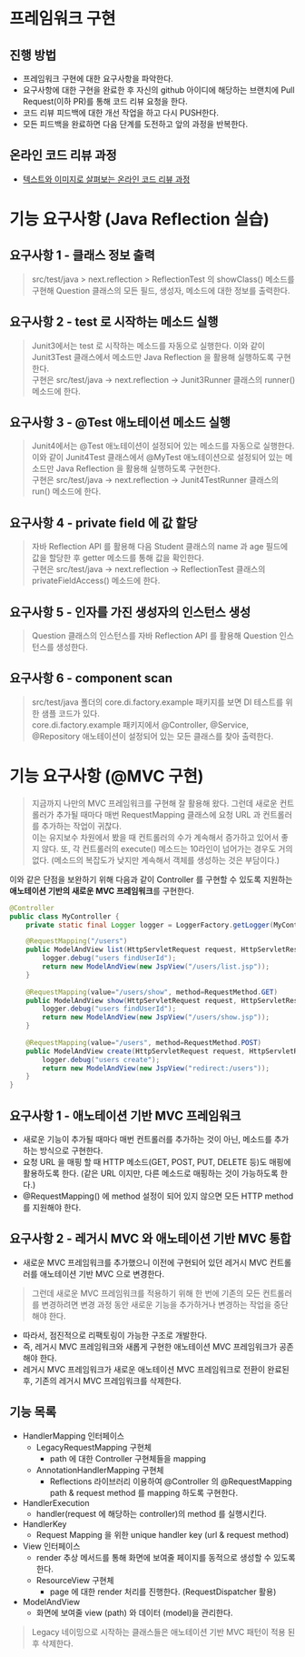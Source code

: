 # 프레임워크 구현
## 진행 방법
* 프레임워크 구현에 대한 요구사항을 파악한다.
* 요구사항에 대한 구현을 완료한 후 자신의 github 아이디에 해당하는 브랜치에 Pull Request(이하 PR)를 통해 코드 리뷰 요청을 한다.
* 코드 리뷰 피드백에 대한 개선 작업을 하고 다시 PUSH한다.
* 모든 피드백을 완료하면 다음 단계를 도전하고 앞의 과정을 반복한다.

## 온라인 코드 리뷰 과정
* [텍스트와 이미지로 살펴보는 온라인 코드 리뷰 과정](https://github.com/next-step/nextstep-docs/tree/master/codereview)

# 기능 요구사항 (Java Reflection 실습)
## 요구사항 1 - 클래스 정보 출력
>src/test/java > next.reflection > ReflectionTest 의 showClass() 메소드를 구현해 Question 클래스의 모든 필드, 생성자, 메소드에 대한 정보를 출력한다.

## 요구사항 2 - test 로 시작하는 메소드 실행
>Junit3에서는 test 로 시작하는 메소드를 자동으로 실행한다. 이와 같이 Junit3Test 클래스에서 메소드만 Java Reflection 을 활용해 실행하도록 구현한다.<br>
>구현은 src/test/java -> next.reflection -> Junit3Runner 클래스의 runner() 메소드에 한다.

## 요구사항 3 - @Test 애노테이션 메소드 실행
>Junit4에서는 @Test 애노테이션이 설정되어 있는 메소드를 자동으로 실행한다. 이와 같이 Junit4Test 클래스에서 @MyTest 애노테이션으로 설정되어 있는 메소드만 Java Reflection 을 활용해 실행하도록 구현한다.<br>
>구현은 src/test/java -> next.reflection -> Junit4TestRunner 클래스의 run() 메소드에 한다.

## 요구사항 4 - private field 에 값 할당
>자바 Reflection API 를 활용해 다음 Student 클래스의 name 과 age 필드에 값을 할당한 후 getter 메소드를 통해 값을 확인한다.<br>
>구현은 src/test/java -> next.reflection -> ReflectionTest 클래스의 privateFieldAccess() 메소드에 한다.

## 요구사항 5 - 인자를 가진 생성자의 인스턴스 생성
>Question 클래스의 인스턴스를 자바 Reflection API 를 활용해 Question 인스턴스를 생성한다.

## 요구사항 6 - component scan
>src/test/java 폴더의 core.di.factory.example 패키지를 보면 DI 테스트를 위한 샘플 코드가 있다.<br>
>core.di.factory.example 패키지에서 @Controller, @Service, @Repository 애노테이션이 설정되어 있는 모든 클래스를 찾아 출력한다.

# 기능 요구사항 (@MVC 구현)

> 지금까지 나만의 MVC 프레임워크를 구현해 잘 활용해 왔다. 그런데 새로운 컨트롤러가 추가될 때마다 매번 RequestMapping 클래스에 요청 URL 과 컨트롤러를 추가하는 작업이 귀찮다.<br>
> 이는 유지보수 차원에서 봤을 때 컨트롤러의 수가 계속해서 증가하고 있어서 좋지 않다. 또, 각 컨트롤러의 execute() 메소드는 10라인이 넘어가는 경우도 거의 없다. (메소드의 복잡도가 낮지만 계속해서 객체를 생성하는 것은 부담이다.)

이와 같은 단점을 보완하기 위해 다음과 같이 Controller 를 구현할 수 있도록 지원하는 **애노테이션 기반의 새로운 MVC 프레임워크**를 구현한다.
```java
@Controller
public class MyController {
    private static final Logger logger = LoggerFactory.getLogger(MyController.class);

    @RequestMapping("/users")
    public ModelAndView list(HttpServletRequest request, HttpServletResponse response) {
        logger.debug("users findUserId");
        return new ModelAndView(new JspView("/users/list.jsp"));
    }
    
    @RequestMapping(value="/users/show", method=RequestMethod.GET)
    public ModelAndView show(HttpServletRequest request, HttpServletResponse response) {
        logger.debug("users findUserId");
        return new ModelAndView(new JspView("/users/show.jsp"));
    }
    
    @RequestMapping(value="/users", method=RequestMethod.POST)
    public ModelAndView create(HttpServletRequest request, HttpServletResponse response) {
        logger.debug("users create");
        return new ModelAndView(new JspView("redirect:/users"));
    }
}
```
## 요구사항 1 - 애노테이션 기반 MVC 프레임워크
- 새로운 기능이 추가될 때마다 매번 컨트롤러를 추가하는 것이 아닌, 메소드를 추가하는 방식으로 구현한다.
- 요청 URL 을 매핑 할 때 HTTP 메소드(GET, POST, PUT, DELETE 등)도 매핑에 활용하도록 한다. (같은 URL 이지만, 다른 메소드로 매핑하는 것이 가능하도록 한다.)
- @RequestMapping() 에 method 설정이 되어 있지 않으면 모든 HTTP method 를 지원해야 한다.


## 요구사항 2 - 레거시 MVC 와 애노테이션 기반 MVC 통합
- 새로운 MVC 프레임워크를 추가했으니 이전에 구현되어 있던 레거시 MVC 컨트롤러를 애노테이션 기반 MVC 으로 변경한다.
>그런데 새로운 MVC 프레임워크를 적용하기 위해 한 번에 기존의 모든 컨트롤러를 변경하려면 변경 과정 동안 새로운 기능을 추가하거나 변경하는 작업을 중단해야 한다.
- 따라서, 점진적으로 리팩토링이 가능한 구조로 개발한다.
- 즉, 레거시 MVC 프레임워크와 새롭게 구현한 애노테이션 MVC 프레임워크가 공존해야 한다.
- 레거시 MVC 프레임워크가 새로운 애노테이션 MVC 프레임워크로 전환이 완료된 후, 기존의 레거시 MVC 프레임워크를 삭제한다.


## 기능 목록
- HandlerMapping 인터페이스
  - LegacyRequestMapping 구현체
    - path 에 대한 Controller 구현체들을 mapping
  - AnnotationHandlerMapping 구현체
    - Reflections 라이브러리 이용하여 @Controller 의 @RequestMapping path & request method 를 mapping 하도록 구현한다.
- HandlerExecution
  - handler(request 에 해당하는 controller)의 method 를 실행시킨다.
- HandlerKey
  - Request Mapping 을 위한 unique handler key (url & request method)
- View 인터페이스
  - render 추상 메서드를 통해 화면에 보여줄 페이지를 동적으로 생성할 수 있도록 한다.
  - ResourceView 구현체
    - page 에 대한 render 처리를 진행한다. (RequestDispatcher 활용)
- ModelAndView
  - 화면에 보여줄 view (path) 와 데이터 (model)을 관리한다.
>Legacy 네이밍으로 시작하는 클래스들은 애노테이션 기반 MVC 패턴이 적용 된 후 삭제한다.
